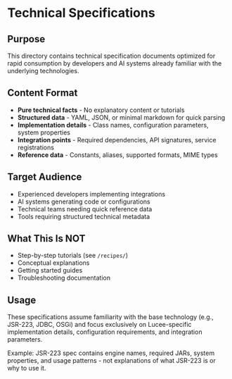 # Technical Specifications

## Purpose

This directory contains technical specification documents optimized for rapid consumption by developers and AI systems already familiar with the underlying technologies.

## Content Format

- **Pure technical facts** - No explanatory content or tutorials
- **Structured data** - YAML, JSON, or minimal markdown for quick parsing
- **Implementation details** - Class names, configuration parameters, system properties
- **Integration points** - Required dependencies, API signatures, service registrations
- **Reference data** - Constants, aliases, supported formats, MIME types

## Target Audience

- Experienced developers implementing integrations
- AI systems generating code or configurations
- Technical teams needing quick reference data
- Tools requiring structured technical metadata

## What This Is NOT

- Step-by-step tutorials (see `/recipes/`)
- Conceptual explanations 
- Getting started guides
- Troubleshooting documentation

## Usage

These specifications assume familiarity with the base technology (e.g., JSR-223, JDBC, OSGi) and focus exclusively on Lucee-specific implementation details, configuration requirements, and integration parameters.

Example: JSR-223 spec contains engine names, required JARs, system properties, and usage patterns - not explanations of what JSR-223 is or why to use it.